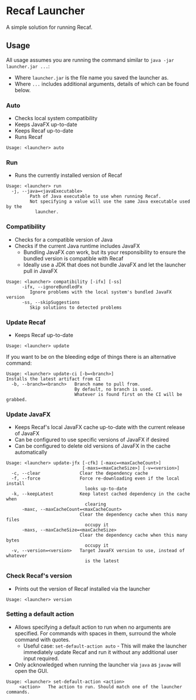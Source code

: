 # Recaf Launcher

A simple solution for running Recaf.

## Usage

All usage assumes you are running the command similar to `java -jar launcher.jar ...`:
 - Where `launcher.jar` is the file name you saved the launcher as.
 - Where `...` includes additional arguments, details of which can be found below.

### Auto
 - Checks local system compatibility
 - Keeps JavaFX up-to-date
 - Keeps Recaf up-to-date
 - Runs Recaf
```
Usage: <launcher> auto
```

### Run
 - Runs the currently installed version of Recaf
```
Usage: <launcher> run
  -j, --java=<javaExecutable>
         Path of Java executable to use when running Recaf.
         Not specifying a value will use the same Java executable used by the
           launcher.
```

### Compatibility
 - Checks for a compatible version of Java
 - Checks if the current Java runtime includes JavaFX
    - Bundling JavaFX _can_ work, but its your responsibility to ensure the bundled version is compatible with Recaf
    - Ideally use a JDK that does not bundle JavaFX and let the launcher pull in JavaFX
```
Usage: <launcher> compatibility [-ifx] [-ss]
      -ifx, --ignoreBundledFx
         Ignore problems with the local system's bundled JavaFX version
      -ss, --skipSuggestions
         Skip solutions to detected problems
```

### Update Recaf
 - Keeps Recaf up-to-date
```
Usage: <launcher> update
```
If you want to be on the bleeding edge of things there is an alternative command:
```
Usage: <launcher> update-ci [-b=<branch>]
Installs the latest artifact from CI
  -b, --branch=<branch>   Branch name to pull from.
                          By default, no branch is used.
                          Whatever is found first on the CI will be grabbed.
```

### Update JavaFX
 - Keeps Recaf's local JavaFX cache up-to-date with the current release of JavaFX
 - Can be configured to use specific versions of JavaFX if desired
 - Can be configured to delete old versions of JavaFX in the cache automatically
```
Usage: <launcher> update-jfx [-cfk] [-maxc=<maxCacheCount>]
                             [-maxs=<maxCacheSize>] [-v=<version>]
  -c, --clear               Clear the dependency cache
  -f, --force               Force re-downloading even if the local install
                              looks up-to-date
  -k, --keepLatest          Keep latest cached dependency in the cache when
                              clearing
      -maxc, --maxCacheCount=<maxCacheCount>
                            Clear the dependency cache when this many files
                              occupy it
      -maxs, --maxCacheSize=<maxCacheSize>
                            Clear the dependency cache when this many bytes
                              occupy it
  -v, --version=<version>   Target JavaFX version to use, instead of whatever
                              is the latest
```

### Check Recaf's version
 - Prints out the version of Recaf installed via the launcher
```
Usage: <launcher> version
```

### Setting a default action
 - Allows specifying a default action to run when no arguments are specified. 
   For commands with spaces in them, surround the whole command with quotes.
   - Useful case: `set-default-action auto` - This will make the launcher immediately update Recaf and run it
     without any additional user input required.
 - Only acknowledged when running the launcher via `java` as `javaw` will open the GUI.
```
Usage: <launcher> set-default-action <action>
     <action>   The action to run. Should match one of the launcher commands.
```